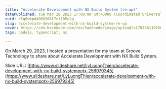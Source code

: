 ```yaml
---
title: "Accelerate Development with NX Build System [re-up]"
datePublished: Tue Mar 28 2023 17:00:00 GMT+0000 (Coordinated Universal Time)
cuid: clq6wkpd4000208l7ci185n2g
slug: accelerate-development-with-nx-build-system-re-up
cover: https://cdn.hashnode.com/res/hashnode/image/upload/v1702661192563/9dbe6380-c6f7-414e-b1c1-12e0b9f715fc.png
tags: nodejs, typescript, nx

---
```


On March 29, 2023, I hosted a presentation for my team at Groove Technology to share about Accelerate Development with NX Build System.  
  
Slide URL: [https://www.slideshare.net/LyLuongThien/accelerate-development-with-nx-build-systempptx-256979345](https://www.slideshare.net/LyLuongThien/accelerate-development-with-nx-build-systempptx-256979345)